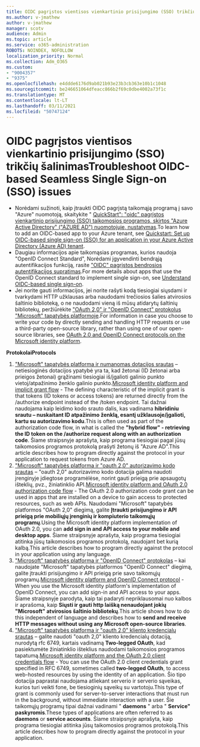 ```yaml
---
title: OIDC pagrįstos vientisos vienkartinio prisijungimo (SSO) trikčių šalinimas
ms.author: v-jmathew
author: v-jmathew
manager: scotv
audience: Admin
ms.topic: article
ms.service: o365-administration
ROBOTS: NOINDEX, NOFOLLOW
localization_priority: Normal
ms.collection: Adm_O365
ms.custom:
- "9004357"
- "9375"
ms.openlocfilehash: e4ddde6176d9ab021b93e23b3cb363e10b1c1048
ms.sourcegitcommit: be246651064dfeacc866b2f69c0dbe4002a73f1c
ms.translationtype: MT
ms.contentlocale: lt-LT
ms.lasthandoff: 03/11/2021
ms.locfileid: "50747124"
---
```

# <a name="troubleshoot-oidc-based-seamless-single-sign-on-sso-issues"></a><span data-ttu-id="7a150-102">OIDC pagrįstos vientisos vienkartinio prisijungimo (SSO) trikčių šalinimas</span><span class="sxs-lookup"><span data-stu-id="7a150-102">Troubleshoot OIDC-based Seamless Single Sign-on (SSO) issues</span></span>

- <span data-ttu-id="7a150-103">Norėdami sužinoti, kaip įtraukti OIDC pagrįstą taikomąją programą į savo "Azure" nuomotoją, skaitykite " [QuickStart": "oidc" pagrįstos vienkartinio prisijungimo (SSO) taikomosios programos, skirtos "Azure Active Directory" ("AZURE AD") nuomotojuje, nustatymas](https://docs.microsoft.com/azure/active-directory/manage-apps/add-application-portal-setup-oidc-sso).</span><span class="sxs-lookup"><span data-stu-id="7a150-103">To learn how to add an OIDC-based app to your Azure tenant, see [Quickstart: Set up OIDC-based single sign-on (SSO) for an application in your Azure Active Directory (Azure AD) tenant](https://docs.microsoft.com/azure/active-directory/manage-apps/add-application-portal-setup-oidc-sso).</span></span>
- <span data-ttu-id="7a150-104">Daugiau informacijos apie taikomąsias programas, kurios naudoja "OpenID Connect Standard", Norėdami įgyvendinti bendrąją autentifikacijos funkciją, rasite ["OIDC" pagrįstos bendrosios autentifikacijos supratimas](https://docs.microsoft.com/azure/active-directory/manage-apps/configure-oidc-single-sign-on).</span><span class="sxs-lookup"><span data-stu-id="7a150-104">For more details about apps that use the OpenID Connect standard to implement single sign-on, see [Understand OIDC-based single sign-on](https://docs.microsoft.com/azure/active-directory/manage-apps/configure-oidc-single-sign-on).</span></span>
- <span data-ttu-id="7a150-105">Jei norite gauti informacijos, jei norite rašyti kodą tiesiogiai siųsdami ir tvarkydami HTTP užklausas arba naudodami trečiosios šalies atvirosios šaltinio biblioteką, o ne naudodami vieną iš mūsų atidarytų šaltinių bibliotekų, peržiūrėkite ["OAuth 2,0" ir "OpenID Connect" protokolus "Microsoft" tapatybės platformoje](https://docs.microsoft.com/azure/active-directory/develop/active-directory-v2-protocols).</span><span class="sxs-lookup"><span data-stu-id="7a150-105">For information in case you choose to write your code by directly sending and handling HTTP requests or use a third-party open-source library, rather than using one of our open-source libraries, see [OAuth 2.0 and OpenID Connect protocols on the Microsoft identity platform](https://docs.microsoft.com/azure/active-directory/develop/active-directory-v2-protocols).</span></span>

<span data-ttu-id="7a150-106">**Protokolai**</span><span class="sxs-lookup"><span data-stu-id="7a150-106">**Protocols**</span></span>

1. <span data-ttu-id="7a150-107">["Microsoft" tapatybės platforma ir numanomas dotacijos srautas](https://docs.microsoft.com/azure/active-directory/develop/v2-oauth2-implicit-grant-flow) – netiesioginės dotacijos ypatybė yra ta, kad žetonai (ID žetonai arba prieigos žetonai) grąžinami tiesiogiai iš/įgalioti galinio punkto vietoj/atpažinimo ženklo galinio punkto.</span><span class="sxs-lookup"><span data-stu-id="7a150-107">[Microsoft identity platform and implicit grant flow](https://docs.microsoft.com/azure/active-directory/develop/v2-oauth2-implicit-grant-flow) - The defining characteristic of the implicit grant is that tokens (ID tokens or access tokens) are returned directly from the /authorize endpoint instead of the /token endpoint.</span></span> <span data-ttu-id="7a150-108">Tai dažnai naudojama kaip leidimo kodo srauto dalis, kas vadinama **hibridiniu srautu – nuskaitant ID atpažinimo ženklą, esantį užklausoje/įgalioti, kartu su autorizavimo kodu**.</span><span class="sxs-lookup"><span data-stu-id="7a150-108">This is often used as part of the authorization code flow, in what is called the **"hybrid flow" - retrieving the ID token on the /authorize request along with an authorization code**.</span></span> <span data-ttu-id="7a150-109">Šiame straipsnyje aprašyta, kaip programa tiesiogiai pagal jūsų taikomosios programos protokolą prašyti žetonų iš "Azure AD".</span><span class="sxs-lookup"><span data-stu-id="7a150-109">This article describes how to program directly against the protocol in your application to request tokens from Azure AD.</span></span>
2. <span data-ttu-id="7a150-110">["Microsoft" tapatybės platforma ir "oauth 2,0" autorizavimo kodo srautas](https://docs.microsoft.com/azure/active-directory/develop/v2-oauth2-auth-code-flow) – "oauth 2,0" autorizavimo kodo dotacija galima naudoti įrenginyje įdiegtose programėlėse, norint gauti prieigą prie apsaugotų išteklių, pvz., žiniatinklio API.</span><span class="sxs-lookup"><span data-stu-id="7a150-110">[Microsoft identity platform and OAuth 2.0 authorization code flow](https://docs.microsoft.com/azure/active-directory/develop/v2-oauth2-auth-code-flow) - The OAuth 2.0 authorization code grant can be used in apps that are installed on a device to gain access to protected resources, such as web APIs.</span></span> <span data-ttu-id="7a150-111">Naudodami "Microsoft" tapatybės platformos "OAuth 2,0" diegimą, galite **Įtraukti prisijungimo ir API prieigą prie mobiliųjų įrenginių ir kompiuterio taikomųjų programų**.</span><span class="sxs-lookup"><span data-stu-id="7a150-111">Using the Microsoft identity platform implementation of OAuth 2.0, you can **add sign in and API access to your mobile and desktop apps**.</span></span> <span data-ttu-id="7a150-112">Šiame straipsnyje aprašyta, kaip programa tiesiogiai atitinka jūsų taikomosios programos protokolą, naudojant bet kurią kalbą.</span><span class="sxs-lookup"><span data-stu-id="7a150-112">This article describes how to program directly against the protocol in your application using any language.</span></span>
3. <span data-ttu-id="7a150-113">["Microsoft" tapatybės platforma ir "OpenID Connect" protokolas](https://docs.microsoft.com/azure/active-directory/develop/v2-protocols-oidc) – kai naudojate "Microsoft" tapatybės platformos "OpenID Connect" diegimą, galite įtraukti prisijungimo ir API prieigą prie savo taikomųjų programų.</span><span class="sxs-lookup"><span data-stu-id="7a150-113">[Microsoft identity platform and OpenID Connect protocol](https://docs.microsoft.com/azure/active-directory/develop/v2-protocols-oidc) - When you use the Microsoft identity platform's implementation of OpenID Connect, you can add sign-in and API access to your apps.</span></span> <span data-ttu-id="7a150-114">Šiame straipsnyje parodyta, kaip tai padaryti nepriklausomai nuo kalbos ir aprašoma, kaip **Siųsti ir gauti http laišką nenaudojant jokių "Microsoft" atvirosios šaltinio bibliotekų**.</span><span class="sxs-lookup"><span data-stu-id="7a150-114">This article shows how to do this independent of language and describes how to **send and receive HTTP messages without using any Microsoft open-source libraries**.</span></span>
4. <span data-ttu-id="7a150-115">["Microsoft" tapatybės platforma ir "oauth 2,0" kliento kredencialų srautas](https://docs.microsoft.com/azure/active-directory/develop/v2-oauth2-client-creds-grant-flow) – galite naudoti "oauth 2,0" kliento kredencialų dotaciją, nurodytą rfc 6749, kartais vadinamą **Two-legged OAuth**, kad pasiektumėte žiniatinklio išteklius naudodami taikomosios programos tapatumą.</span><span class="sxs-lookup"><span data-stu-id="7a150-115">[Microsoft identity platform and the OAuth 2.0 client credentials flow](https://docs.microsoft.com/azure/active-directory/develop/v2-oauth2-client-creds-grant-flow) - You can use the OAuth 2.0 client credentials grant specified in RFC 6749, sometimes called **two-legged OAuth**, to access web-hosted resources by using the identity of an application.</span></span> <span data-ttu-id="7a150-116">Šio tipo dotacija paprastai naudojama atliekant serverio ir serverio sąveikas, kurios turi veikti fone, be tiesioginių sąveikų su vartotoju.</span><span class="sxs-lookup"><span data-stu-id="7a150-116">This type of grant is commonly used for server-to-server interactions that must run in the background, without immediate interaction with a user.</span></span> <span data-ttu-id="7a150-117">Šie taikomųjų programų tipai dažnai vadinami " **daemons** " arba " **Service" paskyromis**.</span><span class="sxs-lookup"><span data-stu-id="7a150-117">These types of applications are often referred to as **daemons** or **service accounts**.</span></span> <span data-ttu-id="7a150-118">Šiame straipsnyje aprašyta, kaip programa tiesiogiai atitinka jūsų taikomosios programos protokolą.</span><span class="sxs-lookup"><span data-stu-id="7a150-118">This article describes how to program directly against the protocol in your application.</span></span>
